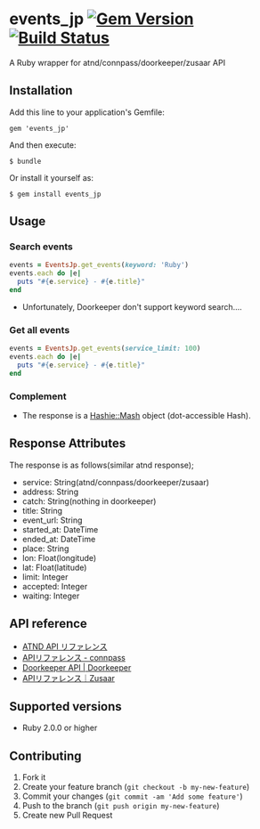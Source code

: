 # events_jp [![Gem Version](https://badge.fury.io/rb/events_jp.svg)](http://badge.fury.io/rb/events_jp) [![Build Status](https://travis-ci.org/morizyun/events_jp.svg)](https://travis-ci.org/morizyun/events_jp)

A Ruby wrapper for atnd/connpass/doorkeeper/zusaar API

## Installation

Add this line to your application's Gemfile:

    gem 'events_jp'

And then execute:

    $ bundle

Or install it yourself as:

    $ gem install events_jp

## Usage

### Search events

```ruby
events = EventsJp.get_events(keyword: 'Ruby')
events.each do |e|
  puts "#{e.service} - #{e.title}"
end
```

* Unfortunately, Doorkeeper don't support keyword search....

### Get all events

```ruby
events = EventsJp.get_events(service_limit: 100)
events.each do |e|
  puts "#{e.service} - #{e.title}"
end
```

### Complement

* The response is a [Hashie::Mash](https://github.com/intridea/hashie#mash) object (dot-accessible Hash).
    
## Response Attributes
    
The response is as follows(similar atnd response);
    
- service: String(atnd/connpass/doorkeeper/zusaar)
- address: String
- catch: String(nothing in doorkeeper)
- title: String
- event_url: String
- started_at: DateTime
- ended_at: DateTime
- place: String
- lon: Float(longitude)
- lat: Float(latitude)
- limit: Integer
- accepted: Integer
- waiting: Integer

## API reference

- [ATND API リファレンス](http://api.atnd.org/)
- [APIリファレンス - connpass](http://connpass.com/about/api/)
- [Doorkeeper API | Doorkeeper](http://www.doorkeeperhq.com/developer/api)
- [APIリファレンス｜Zusaar](http://www.zusaar.com/doc/api.html)

## Supported versions

- Ruby 2.0.0 or higher

## Contributing

1. Fork it
2. Create your feature branch (`git checkout -b my-new-feature`)
3. Commit your changes (`git commit -am 'Add some feature'`)
4. Push to the branch (`git push origin my-new-feature`)
5. Create new Pull Request
